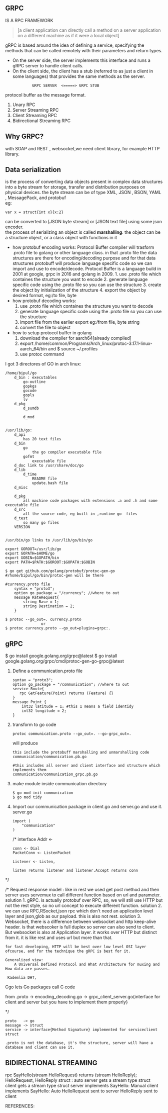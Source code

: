 ## GRPC

IS A RPC FRAMEWORK

> [a client application can directly call a method on a server application on a different machine as if it were a local object]

gRPC is based around the idea of defining a service, specifying the methods that can be called remotely with their parameters and return types.

- On the server side, the server implements this interface and runs a gRPC server to handle client calls.
- On the client side, the client has a stub (referred to as just a client in some languages) that provides the same methods as the server.

```
			GRPC SERVER  <=====> GRPC STUB
```

protocol buffer as the message format.

1. Unary RPC
2. Server Streaming RPC
3. Client Streaming RPC
4. Bidirectional Streaming RPC

## Why GRPC?

with SOAP and REST , websocket,we need client library, for example HTTP library.

## Data serialization

is the process of converting data objects present in complex data structures into a byte stream for storage, transfer and distribution purposes on physical devices. the byte stream can be of type XML, JSON , BSON, YAML , MessagePack, and protobuf  
eg:

```
var x = struct{int x}{x:2}
```

can be converted to [JSON byte stream] or [JSON text file] using some json encoder.  
the process of serializing an object is called **marshalling**. the object can be a structure object, or a class object with functions in it

- how protobuf encoding works:
  Protocol Buffer compiler will trasform .proto file to golang or other language class. in that .proto file the data structures are there for encoding/decoding purpose and for that data structures protobuff will produce language specific code so we can import and use to encode/decode. Protocol Buffer is a language build in 2001 at google, grpc in 2016 and golang in 2009. 1. use .proto file which containes the structure you want to encode 2. generate language specific code using the .proto file so you can use the structure 3. create the object by initialization of the structure 4. export the object by desired format, eg:/to file, byte
- how protobuf decoding works:
  1.  use .proto file which containes the structure you want to decode
  2.  generate language specific code using the .proto file so you can use the structure
  3.  import file from the earlier export eg:/from file, byte string
  4.  convert the file to object
- how to setup protocol buffer in golang
  1.  download the compiler for aarch64[already compiled]
  2.  export /home/common/Programs/Arch_linux/protoc-3.17.1-linux-aarch_64/bin and $ source ~/.profiles
  3.  use protoc command

I got 3 directores of GO in arch linux:

```
/home/bipul/go
	d_bin : executables
		go-outline
		gopkgs
		gocode
		gopls
		lv
	d_pkg
		d_sumdb

		d_mod


/usr/lib/go:
	d_api
		has 20 text files
	d_bin
		go
			the go compiler executable file
		gofmt
			executable file
	d_doc link to /usr/share/doc/go
	d_lib
		d_time
			README file
			update.bash file
	d_misc

	d_pkg
		all machine code packages with extensions .a and .h and some executable file
	d_src
		all the source code, eg built in ,runtime go  files
	d_test
		so many go files
	VERSION


/usr/bin/go links to /usr/lib/go/bin/go
```

```
export GOROOT=/usr/lib/go
export GOPATH=$HOME/go
export GOBIN=$GOPATH/bin
export PATH=$PATH:$GOROOT:$GOPATH:$GOBIN
```

```
$ go get github.com/golang/protobuf/protoc-gen-go
#/home/bipul/go/bin/protoc-gen will be there
```

```
#currency.proto file
	syntax = "proto3";
	option go_package = "/currency"; //where to out
	message RateRequest{
		string Base = 1;
		string Destination = 2;
	}

$ protoc --go_out=. currency.proto
				or
$ protoc currency.proto --go_out=plugins=grpc:.
```

## gRPC

$ go install google.golang.org/grpc@latest
$ go install google.golang.org/grpc/cmd/protoc-gen-go-grpc@latest

1.  Define a communication.proto file

    ```
    syntax = "proto3";
    option go_package = "/communication"; //where to out
    service Route{
       rpc GetFeature(Point) returns (Feature) {}
    }
    message Point {
    	int32 latitude = 1; #this 1 means a field identidy
    	int32 longitude = 2;
    }

    ```

2.  transform to go code

    ```
    protoc communication.proto --go_out=. --go-grpc_out=.
    ```

    will produce

    ```
    this include the protobuff marshalling and unmarshalling code
    communication/communication.pb.go

    #this includes all server and client interface and structure which implements them
    communication/communication_grpc.pb.go
    ```

3.  make module inside communication directory
    ```
    $ go mod init communication
    $ go mod tidy
    ```
4.  Import our communication package in client.go and server.go and use it.  
     server.go

    ```
    import (
    	"communication"
    )
    ```

    /\*
    interface
    Addr <-

        conn <- Dial
        PacketConn <- ListenPacket

        Listener <- Listen,

        listen returns listener and listener.Accept returns conn

\*/

/\*
Request response model :
like in rest we used get post method and then server uses servemux to call different function based on url and parameter.
solution 1. gRPC. is actually protobuf over RPC, so, we will still use HTTP but not the rest style, so no url concept to execute different function.
solution 2. we can use RPC,RSocket,json rpc which don't need an application level layer and json,glob as our payload. this is also not rest.
solution 3. Websocket, there is a difference between websocket and http keep-alive header. is that webscoker is full duplex so server can also send to client.
But websocket is also at Application layer. it works over HTTP but distinct from it. it is like rest and uses url but more than that.

    for fast developing, HTTP will be best over low level OSI layer ofcourse, and for the technique the gRPC is best for it.

    Generalized view:
    	A Universal Defined Protocol and What Architecture for muxing and How data are passes.

     Kademlia DHT,

Cgo lets Go packages call C code

from .proto -> encoding_decoding.go -> grpc_client_server.go{interface for client and server but you have to implement them properly}

\*/

```
proto   -> go
message -> struct
service -> interface{Method Signature} implemented for serviceclient struct

.proto is not the database, it's the structure, server will have a database and client can use it.
```

## BIDIRECTIONAL STREAMING

rpc SayHello(stream HelloRequest) returns (stream HelloReply);
HelloRequest, HelloReply struct : auto
server gets a stream type struct
client gets a stream type struct
server implements SayHello: Manual
client implements SayHello: Auto
HelloRequest sent to server
HelloReply sent to client

REFERENCES:
